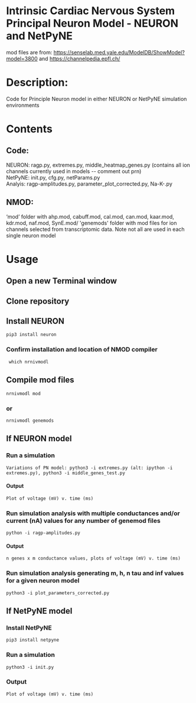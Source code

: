 # Intrinsic Cardiac Nervous System Principal Neuron Model -  NEURON and NetPyNE

mod files are from:
https://senselab.med.yale.edu/ModelDB/ShowModel?model=3800 and https://channelpedia.epfl.ch/

# Description: 
Code for Principle Neuron model in either NEURON or NetPyNE simulation environments

# Contents
## Code:
  NEURON: ragp.py, extremes.py, middle_heatmap_genes.py (contains all ion channels currently used in models -- comment out prn)\
  NetPyNE: init.py, cfg.py, netParams.py\
  Analyis: ragp-amplitudes.py, parameter_plot_corrected.py, Na-K-.py
## NMOD:
  ‘mod’ folder with ahp.mod, cabuff.mod, cal.mod, can.mod, kaar.mod, kdr.mod, naf.mod, SynE.mod/
  'genemods' folder with mod files for ion channels selected from transcriptomic data. Note not all are used in each single neuron model

# Usage
## Open a new Terminal window
## Clone repository
## Install NEURON
    pip3 install neuron  
### Confirm installation and location of NMOD compiler
     which nrnivmodl 
## Compile mod files
    nrnivmodl mod
### or
    nrnivmodl genemods 
        
## If NEURON model
### Run a simulation
    Variations of PN model: python3 -i extremes.py (alt: ipython -i extremes.py), python3 -i middle_genes_test.py
#### Output
    Plot of voltage (mV) v. time (ms)
### Run simulation analysis with multiple conductances and/or current (nA) values for any number of genemod files
    python -i ragp-amplitudes.py
#### Output
    n genes x m conductance values, plots of voltage (mV) v. time (ms)
### Run simulation analysis generating m, h, n tau and inf values for a given neuron model
    python3 -i plot_parameters_corrected.py
    
## If NetPyNE model
### Install NetPyNE
    pip3 install netpyne
### Run a simulation
    python3 -i init.py
### Output
    Plot of voltage (mV) v. time (ms)
